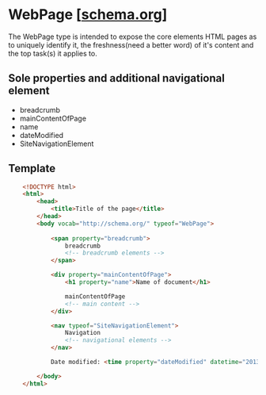 # WebPage [[schema.org](http://schema.org/WebPage)]

The WebPage type is intended to expose the core elements HTML pages as to uniquely identify it, the freshness(need a better word) of it's content and the top task(s) it applies to.

## Sole properties and additional navigational element

* breadcrumb
* mainContentOfPage
* name
* dateModified
* SiteNavigationElement

## Template
```html
    <!DOCTYPE html>
    <html>
        <head>
            <title>Title of the page</title>
        </head>
        <body vocab="http://schema.org/" typeof="WebPage">
            
            <span property="breadcrumb">
                breadcrumb
                <!-- breadcrumb elements -->
            </span>

            <div property="mainContentOfPage">
                <h1 property="name">Name of document</h1>

                mainContentOfPage
                <!-- main content -->
            </div>

            <nav typeof="SiteNavigationElement">
                Navigation 
                <!-- navigational elements -->
            </nav>

            Date modified: <time property="dateModified" datetime="2013-07-01T00:00:01+00:00">2013-07-01</time>

        </body>
    </html>
```
